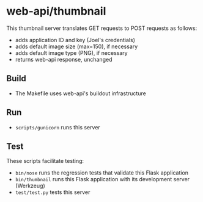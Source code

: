 # web-api/thumbnail

This thumbnail server translates GET requests to POST requests as follows:

* adds application ID and key (Joel's credentials)
* adds default image size (max=150), if necessary
* adds default image type (PNG), if necessary
* returns web-api response, unchanged

## Build

* The Makefile uses web-api's buildout infrastructure

## Run

* `scripts/gunicorn` runs this server

## Test

These scripts facilitate testing:

* `bin/nose` runs the regression tests that validate this Flask application
* `bin/thumbnail` runs this Flask application with its development server (Werkzeug)
* `test/test.py` tests this server

